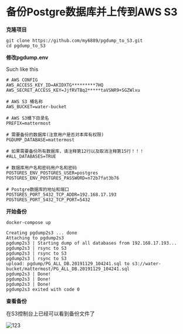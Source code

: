 # 备份Postgre数据库并上传到AWS S3

**克隆项目**

```
git clone https://github.com/my6889/pgdump_to_S3.git
cd pgdump_to_S3
```



**修改pgdump.env**

Such like this

```
# AWS CONFIG
AWS_ACCESS_KEY_ID=AKIDXTG*********7HQ
AWS_SECRET_ACCESS_KEY=JjfRVTBq2*****taVSNR9+SGZWlxu

# AWS S3 桶名称
AWS_BUCKET=water-bucket

# AWS S3桶下目录名
PREFIX=mattermost

# 需要备份的数据库(注意用户是否对本库有权限)
PGDUMP_DATABASE=mattermost

# 如果需要备份所有数据库，请注释第12行以及取消注释第15行！！！
#ALL_DATABASES=TRUE

# 数据库用户名和密码用户名和密码
POSTGRES_ENV_POSTGRES_USER=postgres
POSTGRES_ENV_POSTGRES_PASSWORD=n72b7fat3b76

# Postgre数据库的地址和端口
POSTGRES_PORT_5432_TCP_ADDR=192.168.17.193
POSTGRES_PORT_5432_TCP_PORT=5432
```



**开始备份**

```
docker-compose up
```

```
Creating pgdump2s3 ... done
Attaching to pgdump2s3
pgdump2s3 | Starting dump of all databases from 192.168.17.193...
pgdump2s3 | rsync to S3
pgdump2s3 | rsync to S3
pgdump2s3 | rsync to S3
upload: pgdump/PG_ALL_DB.20191129_104241.sql to s3://water-bucket/mattermost/PG_ALL_DB.20191129_104241.sql
pgdump2s3 | Done!
pgdump2s3 | Done!
pgdump2s3 | Done!
pgdump2s3 exited with code 0
```



**查看备份**

在S3控制台上已经可以看到备份文件了

![123](https://wood-bucket.oss-cn-beijing.aliyuncs.com/hexo/pgdumps39185404.png)

